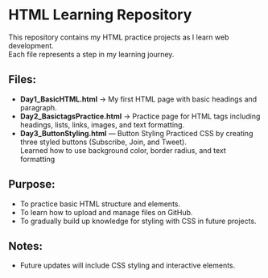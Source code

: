 # HTML Learning Repository

This repository contains my HTML practice projects as I learn web development.  
Each file represents a step in my learning journey.

## Files:

- **Day1_BasicHTML.html** → My first HTML page with basic headings and paragraph.  
- **Day2_BasictagsPractice.html** → Practice page for HTML tags including headings, lists, links, images, and text formatting.
- **Day3_ButtonStyling.html** — Button Styling
    Practiced CSS by creating three styled buttons (Subscribe, Join, and Tweet).  
    Learned how to use background color, border radius, and text formatting

## Purpose:

- To practice basic HTML structure and elements.  
- To learn how to upload and manage files on GitHub.  
- To gradually build up knowledge for styling with CSS in future projects.

## Notes:
- Future updates will include CSS styling and interactive elements.  

